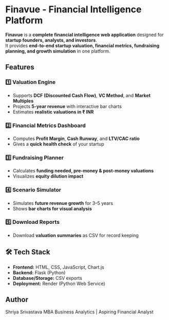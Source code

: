 # Finavue - Financial Intelligence Platform

**Finavue** is a **complete financial intelligence web application** designed for **startup founders, analysts, and investors**.  
It provides **end-to-end startup valuation, financial metrics, fundraising planning, and growth simulation** in one platform.



##  Features

### 1️⃣ Valuation Engine
- Supports **DCF (Discounted Cash Flow)**, **VC Method**, and **Market Multiples**
- Projects **5-year revenue** with interactive bar charts
- Estimates **realistic valuations in ₹ INR**

### 2️⃣ Financial Metrics Dashboard
- Computes **Profit Margin**, **Cash Runway**, and **LTV/CAC ratio**
- Gives a **quick health check** of your startup

### 3️⃣ Fundraising Planner
- Calculates **funding needed, pre-money & post-money valuations**
- Visualizes **equity dilution impact**

### 4️⃣ Scenario Simulator
- Simulates **future revenue growth** for 3–5 years
- Shows **bar charts for visual analysis**

### 5️⃣ Download Reports
- Download **valuation summaries** as CSV for record keeping



## 🛠️ Tech Stack

- **Frontend:** HTML, CSS, JavaScript, Chart.js  
- **Backend:** Flask (Python)  
- **Database/Storage:** CSV exports  
- **Deployment:** Render (Python Web Service)



## Author
Shriya Srivastava
MBA Business Analytics | Aspiring Financial Analyst
